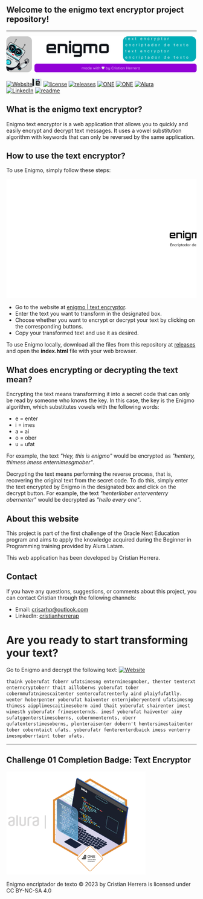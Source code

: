 ## Welcome to the enigmo text encryptor project repository!
---

![Enigmo-banner](elementos/enigmo_banner.png)

[![Website][enigmo-label]][enigmo-url]![enignm-icon](elementos/enigmo-icon.png) [![license][license-label]][licencia-url] [![releases][releases-label]][releases-url] 
[![ONE][challenge-label]][challenge-url] [![ONE][one-label]][one-url] [![Alura][alura-label]][alura-url]  
[![LinkedIn][linkedin-shield]][linkedin-url] [![readme][leeme-shield]][leeme-url]


## What is the enigmo text encryptor?

Enigmo text encryptor is a web application that allows you to quickly and easily encrypt and decrypt text messages. It uses a vowel substitution algorithm with keywords that can only be reversed by the same application.

## How to use the text encryptor?

To use Enigmo, simply follow these steps:

![Enigmo-show-me](elementos/enigmo_show_me.gif)

- Go to the website at [enigmo | text encryptor](https://crisarhp.github.io/Enigmo_encriptador_de_texto-ONEG5/).
- Enter the text you want to transform in the designated box.
- Choose whether you want to encrypt or decrypt your text by clicking on the corresponding buttons.
- Copy your transformed text and use it as desired.

To use Enigmo locally, download all the files from this repository at [releases](https://github.com/crisarhp/Enigmo_encriptador_de_texto-ONEG5/releases) and open the **index.html** file with your web browser.

## What does encrypting or decrypting the text mean?

Encrypting the text means transforming it into a secret code that can only be read by someone who knows the key. In this case, the key is the Enigmo algorithm, which substitutes vowels with the following words:

- e = enter
- i = imes
- a = ai
- o = ober
- u = ufat

For example, the text _"Hey, this is enigmo"_ would be encrypted as _"hentery, thimess imess enternimesgmober"_.

Decrypting the text means performing the reverse process, that is, recovering the original text from the secret code. To do this, simply enter the text encrypted by Enigmo in the designated box and click on the decrypt button. For example, the text _"henterllober enterventerry obernenter"_ would be decrypted as _"hello every one"_.

## About this website

This project is part of the first challenge of the Oracle Next Education program and aims to apply the knowledge acquired during the Beginner in Programming training provided by Alura Latam.

This web application has been developed by Cristian Herrera.

## Contact

If you have any questions, suggestions, or comments about this project, you can contact Cristian through the following channels:

- Email: crisarhp@outlook.com
- LinkedIn: [cristianherrerap](https://www.linkedin.com/in/cristianherrerap/)

# Are you ready to start transforming your text?

Go to Enigmo and decrypt the following text: [![Website][enigmo1]][enigmo-url]

~~~
thaink yoberufat foberr ufatsimesng enternimesgmober, thenter tenterxt enterncryptoberr thait ailloberws yoberufat tober cobermmufatnimescaitenter sentercufatrenterly aind plaiyfufatlly. wenter hoberpenter yoberufat haiventer enternjoberyenterd ufatsimesng thimess aipplimescaitimesobern aind thait yoberufat shairenter imest wimesth yoberufatr frimesenternds. imesf yoberufat haiventer ainy sufatggenterstimesoberns, cobermmenternts, oberr qufatenterstimesoberns, plenteraisenter dobern't hentersimestaitenter tober coberntaict ufats. yoberufatr fenterenterdbaick imess venterry imesmpoberrtaint tober ufats. 
~~~

---

## Challenge 01 Completion Badge: Text Encryptor

![Enigmo-banner](elementos/insignia.png)

Enigmo encriptador de texto © 2023 by Cristian Herrera is licensed under CC BY-NC-SA 4.0 

<!-- MARKDOWN LINKS & IMAGES -->
[releases-label]: https://img.shields.io/badge/see-Releases-blueviolet
[releases-url]: https://github.com/crisarhp/Enigmo_encriptador_de_texto-ONEG5/releases
[enigmo1]: https://img.shields.io/badge/ENIGMO-blueviolet
[enigmo-label]: https://img.shields.io/badge/website-ENIGMO-lightgrey
[enigmo-url]: https://crisarhp.github.io/Enigmo_encriptador_de_texto-ONEG5/
[challenge-label]:https://img.shields.io/badge/-%23ChallengeOnedecodificador5-F3E0FF
[challenge-url]:https://github.com/topics/challengeonecodificador5
[ONE-label]: https://img.shields.io/badge/Oracle_Next_Education-E0FDFF
[ONE-url]:https://www.oracle.com/mx/education/oracle-next-education/
[alura-label]: https://img.shields.io/badge/Alura_Latam-E0FDFF
[alura-url]: https://www.aluracursos.com/
[license-label]: https://img.shields.io/badge/license-CC%20BY--NC--SA%204.0-blue
[licencia-url]: license.md
[linkedin-shield]: https://img.shields.io/badge/-LinkedIn-black.svg?style=for-the-badge&logo=linkedin&colorB=0A66C2
[linkedin-url]: https://www.linkedin.com/in/cristianherrerap/
[leeme-shield]: https://img.shields.io/badge/ES-Leer%20en%20espa%C3%B1ol-success
[leeme-url]: README_es.md